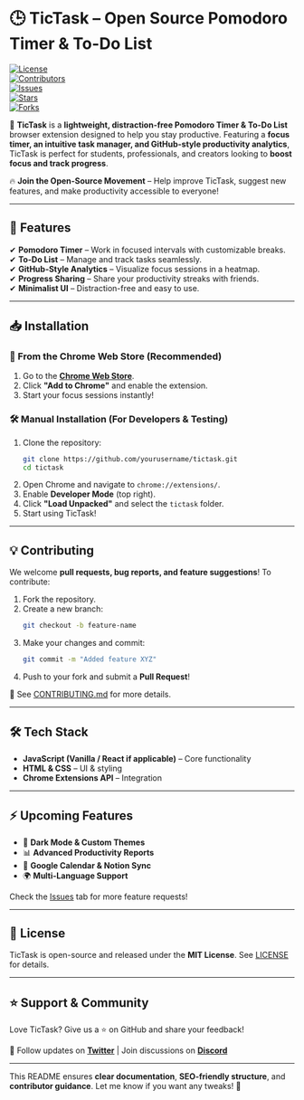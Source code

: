 # 🕒 TicTask – Open Source Pomodoro Timer & To-Do List  

[![License](https://img.shields.io/github/license/yourusername/tictask)](LICENSE)  
[![Contributors](https://img.shields.io/github/contributors/yourusername/tictask)](https://github.com/yourusername/tictask/graphs/contributors)  
[![Issues](https://img.shields.io/github/issues/yourusername/tictask)](https://github.com/yourusername/tictask/issues)  
[![Stars](https://img.shields.io/github/stars/yourusername/tictask)](https://github.com/yourusername/tictask/stargazers)  
[![Forks](https://img.shields.io/github/forks/yourusername/tictask)](https://github.com/yourusername/tictask/network/members)  

🚀 **TicTask** is a **lightweight, distraction-free Pomodoro Timer & To-Do List** browser extension designed to help you stay productive. Featuring a **focus timer, an intuitive task manager, and GitHub-style productivity analytics**, TicTask is perfect for students, professionals, and creators looking to **boost focus and track progress**.  

🔥 **Join the Open-Source Movement** – Help improve TicTask, suggest new features, and make productivity accessible to everyone!  

---

## 🎯 **Features**  
✔ **Pomodoro Timer** – Work in focused intervals with customizable breaks.  
✔ **To-Do List** – Manage and track tasks seamlessly.  
✔ **GitHub-Style Analytics** – Visualize focus sessions in a heatmap.  
✔ **Progress Sharing** – Share your productivity streaks with friends.  
✔ **Minimalist UI** – Distraction-free and easy to use.  

---

## 📥 **Installation**  
### **🚀 From the Chrome Web Store (Recommended)**  
1. Go to the **[Chrome Web Store](#)**.  
2. Click **"Add to Chrome"** and enable the extension.  
3. Start your focus sessions instantly!  

### **🛠️ Manual Installation (For Developers & Testing)**  
1. Clone the repository:  
   ```bash
   git clone https://github.com/yourusername/tictask.git
   cd tictask
   ```
2. Open Chrome and navigate to `chrome://extensions/`.  
3. Enable **Developer Mode** (top right).  
4. Click **"Load Unpacked"** and select the `tictask` folder.  
5. Start using TicTask!  

---

## 💡 **Contributing**  
We welcome **pull requests, bug reports, and feature suggestions**! To contribute:  
1. Fork the repository.  
2. Create a new branch:  
   ```bash
   git checkout -b feature-name
   ```
3. Make your changes and commit:  
   ```bash
   git commit -m "Added feature XYZ"
   ```
4. Push to your fork and submit a **Pull Request**!  

📌 See [CONTRIBUTING.md](CONTRIBUTING.md) for more details.  

---

## 🛠️ **Tech Stack**  
- **JavaScript (Vanilla / React if applicable)** – Core functionality  
- **HTML & CSS** – UI & styling  
- **Chrome Extensions API** – Integration  

---

## ⚡ **Upcoming Features**  
- 🌙 **Dark Mode & Custom Themes**  
- 📊 **Advanced Productivity Reports**  
- 📅 **Google Calendar & Notion Sync**  
- 🌍 **Multi-Language Support**  

Check the [Issues](https://github.com/yourusername/tictask/issues) tab for more feature requests!  

---

## 📄 **License**  
TicTask is open-source and released under the **MIT License**. See [LICENSE](LICENSE) for details.  

---

## ⭐ **Support & Community**  
Love TicTask? Give us a ⭐ on GitHub and share your feedback!  

📢 Follow updates on **[Twitter](#)** | Join discussions on **[Discord](#)**  

---

This README ensures **clear documentation**, **SEO-friendly structure**, and **contributor guidance**. Let me know if you want any tweaks! 🚀
